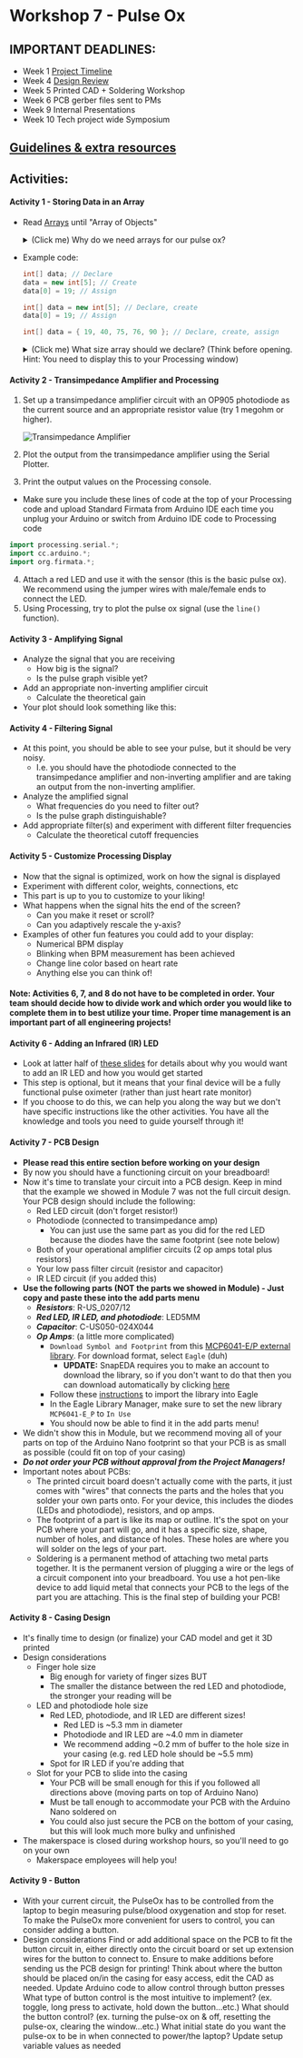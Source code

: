 # Workshop 7 - Pulse Ox

## IMPORTANT DEADLINES: 

* Week 1 [Project Timeline](https://docs.google.com/spreadsheets/d/1iXe73medv4pFezDHwyH74r_h56Ny7wXFiqEyXDhMIqo/edit?usp=share_link)
* Week 4 [Design Review](https://docs.google.com/presentation/d/19sC7dH2UuXUHeNcOv0W1TxAFQRV5BMv53ZNprg9Kw_s/edit?usp=sharing)
* Week 5 Printed CAD + Soldering Workshop
* Week 6 PCB gerber files sent to PMs 
* Week 9 Internal Presentations
* Week 10 Tech project wide Symposium
  
## [Guidelines & extra resources](https://docs.google.com/presentation/d/1O1AgHZ580prPZU6NF8KwVhaeoH9mqk1tXWXyfUsnyY4/edit?usp=sharing)

## Activities:

#### Activity 1 - Storing Data in an Array
* Read [Arrays](https://processing.org/tutorials/arrays/) until "Array of Objects"

  <details>
  <summary>(Click me) Why do we need arrays for our pulse ox?</summary>
  <br>
  Each element in an array has an index value and a value corresponding to the index, essentially two variables
  <br>
  <br>
      <details>
      <summary>(Click me) What do two variables let us do? (Think before opening)</summary>
      <br>
      - First, two variables (x & y) allow us to plot a curve on a 2D screen
      <br>
      - Second, our pulse ox needs to track two variables: time(x) and blood oxygenation(y)
      <br>
      - Arrays allow us to efficiently store and display data
      <br>
      </details>
  </details>

* Example code:
  ```c++
  int[] data; // Declare
  data = new int[5]; // Create
  data[0] = 19; // Assign
  
  int[] data = new int[5]; // Declare, create
  data[0] = 19; // Assign
  
  int[] data = { 19, 40, 75, 76, 90 }; // Declare, create, assign
  ```

  <details>
  <summary> (Click me) What size array should we declare? (Think before opening. Hint: You need to display this to your Processing window)</summary>
  <br>
  In order to fill the screen size, the array size should be the width of the screen [width]
  <br>
  </details>

#### Activity 2 - Transimpedance Amplifier and Processing
1. Set up a transimpedance amplifier circuit with an OP905 photodiode as the current source and an appropriate resistor value (try 1 megohm or higher).

    ![Transimpedance Amplifier](https://bmesbuildteamucla.github.io/workshops/workshop-4--advanced-circuitry/transimpedance-amplifier-circuit-diagram.png)

2. Plot the output from the transimpedance amplifier using the Serial Plotter.
3. Print the output values on the Processing console.
  * Make sure you include these lines of code at the top of your Processing code and upload Standard Firmata from Arduino IDE each time you unplug your Arduino or switch from Arduino IDE code to Processing code
  ```c++
  import processing.serial.*;
  import cc.arduino.*;
  import org.firmata.*;
  ```
4. Attach a red LED and use it with the sensor (this is the basic pulse ox). We recommend using the jumper wires with male/female ends to connect the LED.
5. Using Processing, try to plot the pulse ox signal (use the `line()` function).


#### Activity 3 - Amplifying Signal
* Analyze the signal that you are receiving
  - How big is the signal?
  - Is the pulse graph visible yet?
* Add an appropriate non-inverting amplifier circuit
  - Calculate the theoretical gain
* Your plot should look something like this:

#### Activity 4 - Filtering Signal
* At this point, you should be able to see your pulse, but it should be very noisy.
  - I.e. you should have the photodiode connected to the transimpedance amplifier and non-inverting amplifier and are taking an output from the non-inverting amplifier.
* Analyze the amplified signal
  - What frequencies do you need to filter out?
  - Is the pulse graph distinguishable?
* Add appropriate filter(s) and experiment with different filter frequencies
  - Calculate the theoretical cutoff frequencies

#### Activity 5 - Customize Processing Display
* Now that the signal is optimized, work on how the signal is displayed
* Experiment with different color, weights, connections, etc
* This part is up to you to customize to your liking!
* What happens when the signal hits the end of the screen?
  - Can you make it reset or scroll?
  - Can you adaptively rescale the y-axis?
* Examples of other fun features you could add to your display:
  - Numerical BPM display
  - Blinking when BPM measurement has been achieved
  - Change line color based on heart rate
  - Anything else you can think of!
 
#### Note: Activities 6, 7, and 8 do not have to be completed in order. Your team should decide how to divide work and which order you would like to complete them in to best utilize your time. Proper time management is an important part of all engineering projects!
  
#### Activity 6 - Adding an Infrared (IR) LED
* Look at latter half of [these slides](https://docs.google.com/presentation/d/1O1AgHZ580prPZU6NF8KwVhaeoH9mqk1tXWXyfUsnyY4/edit?usp=sharing) for details about why you would want to add an IR LED and how you would get started
* This step is optional, but it means that your final device will be a fully functional pulse oximeter (rather than just heart rate monitor)
* If you choose to do this, we can help you along the way but we don't have specific instructions like the other activities. You have all the knowledge and tools you need to guide yourself through it!
  
#### Activity 7 - PCB Design
* **Please read this entire section before working on your design**
* By now you should have a functioning circuit on your breadboard! 
* Now it's time to translate your circuit into a PCB design. Keep in mind that the example we showed in Module 7 was not the full circuit design. Your PCB design should include the following:
  - Red LED circuit (don't forget resistor!)
  - Photodiode (connected to transimpedance amp)
    - You can just use the same part as you did for the red LED because the diodes have the same footprint (see note below)
  - Both of your operational amplifier circuits (2 op amps total plus resistors)
  - Your low pass filter circuit (resistor and capacitor)
  - IR LED circuit (if you added this)
* **Use the following parts (NOT the parts we showed in Module) - Just copy and paste these into the add parts menu**
  - ***Resistors***: R-US_0207/12
  - ***Red LED, IR LED, and photodiode***: LED5MM
  - ***Capacitor***: C-US050-024X044
  - ***Op Amps***: (a little more complicated)
    - ```Download Symbol and Footprint``` from this [MCP6041-E/P external library](https://www.snapeda.com/parts/MCP6041-E/P/Microchip/view-part/?welcome=home#). For download format, select ```Eagle``` (duh)
      - **UPDATE:** SnapEDA requires you to make an account to download the library, so if you don't want to do that then you can download automatically by clicking [here](https://cdn.fbsbx.com/v/t59.2708-21/343972491_3083552168615606_1899038430726743336_n.lbr/MCP6041-E_P.lbr?_nc_cat=100&ccb=1-7&_nc_sid=0cab14&_nc_ohc=yU0HalLMh7kAX8sj9Ob&_nc_ht=cdn.fbsbx.com&oh=03_AdTKb4DhY2u6skENQMaJYRrOONMmMQmmH1EcJRgskp0vYg&oe=6451EF25&dl=1)
    - Follow these [instructions](https://www.snapeda.com/about/import/?plugin=&prev_ref=#Eagle) to import the library into Eagle
    - In the Eagle Library Manager, make sure to set the new library ```MCP6041-E_P``` to ```In Use```
    - You should now be able to find it in the add parts menu!
* We didn't show this in Module, but we recommend moving all of your parts on top of the Arduino Nano footprint so that your PCB is as small as possible (could fit on top of your casing)
* ***Do not order your PCB without approval from the Project Managers!***
* Important notes about PCBs:
  - The printed circuit board doesn't actually come with the parts, it just comes with "wires" that connects the parts and the holes that you solder your own parts onto. For your device, this includes the diodes (LEDs and photodiode), resistors, and op amps.
  - The footprint of a part is like its map or outline. It's the spot on your PCB where your part will go, and it has a specific size, shape, number of holes, and distance of holes. These holes are where you will solder on the legs of your part.
  - Soldering is a permanent method of attaching two metal parts together. It is the permanent version of plugging a wire or the legs of a circuit component into your breadboard. You use a hot pen-like device to add liquid metal that connects your PCB to the legs of the part you are attaching. This is the final step of building your PCB!
  
#### Activity 8 - Casing Design
* It's finally time to design (or finalize) your CAD model and get it 3D printed
* Design considerations
  - Finger hole size
    - Big enough for variety of finger sizes BUT
    - The smaller the distance between the red LED and photodiode, the stronger your reading will be
  - LED and photodiode hole size
    - Red LED, photodiode, and IR LED are different sizes!
      - Red LED is ~5.3 mm in diameter
      - Photodiode and IR LED are ~4.0 mm in diameter
      - We recommend adding ~0.2 mm of buffer to the hole size in your casing (e.g. red LED hole should be ~5.5 mm)
    - Spot for IR LED if you're adding that
  - Slot for your PCB to slide into the casing
    - Your PCB will be small enough for this if you followed all directions above (moving parts on top of Arduino Nano)
    - Must be tall enough to accommodate your PCB with the Arduino Nano soldered on
    - You could also just secure the PCB on the bottom of your casing, but this will look much more bulky and unfinished
 * The makerspace is closed during workshop hours, so you'll need to go on your own 
   - Makerspace employees will help you!

#### Activity 9 - Button
* With your current circuit, the PulseOx has to be controlled from the laptop to begin measuring pulse/blood oxygenation and stop for reset. To make the PulseOx more convenient for users to control, you can consider adding a button.
* Design considerations
Find or add additional space on the PCB to fit the button circuit in, either directly onto the circuit board or set up extension wires for the button to connect to.
Ensure to make additions before sending us the PCB design for printing!
Think about where the button should be placed on/in the casing for easy access, edit the CAD as needed.
Update Arduino code to allow control through button presses 
What type of button control is the most intuitive to implement? (ex. toggle, long press to activate, hold down the button…etc.)
What should the button control?  (ex. turning the pulse-ox on & off, resetting the pulse-ox, clearing the window…etc.)
What initial state do you want the pulse-ox to be in when connected to power/the laptop? Update setup variable values as needed

<!--
hide solutions
-->
<!--
## Solutions:
* Example Processing code:

  ```java
  import processing.serial.*;
  import cc.arduino.*;
  Arduino jack;   //declare Arduino object
  int sensorPin = 0;
  int[] data;  //declare array
  int i = 0;  //initial index value

  void setup()
  {
    printArray(Arduino.list());  //lists USB ports, find the one connected to Arduino
    jack = new Arduino(this, Arduino.list()[0], 57600);  //may need to change index value based on printed array
    size(1000, 500);
    background(102);  //gray background
    //strokeJoin(ROUND); 
    jack.pinMode(sensorPin,Arduino.INPUT);
    data = new int[width];  //create array of size: width
    data[i] = 0;
    i++;
  }

  void draw()
  {
    // pulse ox signal line
    stroke(#ff0000);  //signal color = red
    strokeWeight(1);
    int rawNoAmp = jack.analogRead(sensorPin);
    float scaledNoAmp = map(rawNoAmp, 0, 1023, 0, height);  //might have to change range
    data [i] = (int)scaledNoAmp;
    println(data[i]);
    line(i-1, height - data[i-1], i, height - data[i]);  //draw signal line from previous point to current point


    // creating a vertical red line to show where current data is
    stroke(102);
    strokeWeight(1);
    line(i, 0, i, height);  //erase previous red line
    i++;
    stroke(#ff0000);
    line(i, 0, i, height);  //show new red line


    // when signal reaches end of screen, have signal restart at beginning
    if(i == width)
    {
      data[0] = data[width-1];  //have last data point be first data point of new data
      i = 1;
      stroke(102);
      line(0, 0, 0, height);
    }
  }
  ```
-->
